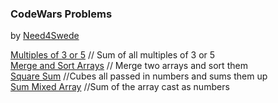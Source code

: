 ### CodeWars Problems
by <a href="https://github.com/need4swede" target="_blank">Need4Swede</a>

<a href="https://need4swede.github.io/CodeWars-JavaScript/multiples-of-3-or-5/index.html">Multiples of 3 or 5</a> // Sum of all multiples of 3 or 5<br>
<a href="https://need4swede.github.io/CodeWars-JavaScript/merge-and-sort-arrays/index.html">Merge and Sort Arrays</a> // Merge two arrays and sort them<br>
<a href="https://need4swede.github.io/CodeWars-JavaScript/square-sum/index.html">Square Sum</a> //Cubes all passed in numbers and sums them up<br>
<a href="https://need4swede.github.io/CodeWars-JavaScript/sum-mixed-array/index.html">Sum Mixed Array</a> //Sum of the array cast as numbers<br>
